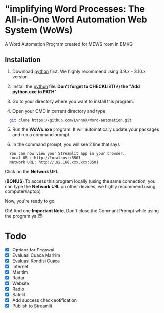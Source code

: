
# "implifying Word Processes: The All-in-One Word Automation Web System (WoWs)
A Word Automation Program created for MEWS room in BMKG

## Installation

1. Download [python](https://www.python.org/downloads/) first. We highly recommend using 3.9.x - 3.10.x version.

2. Install the [python](https://www.python.org/downloads/) file. **Don't forget to CHECKLIST(√) the "Add python.exe to PATH"**

3. Go to your directory where you want to install this program.

4. Open your CMD in current directory and type 
```bash
  git clone https://github.com/LvnnnX/Word-automation.git
```

5. Run the **WoWs.exe** program. It will automatically update your packages and run a command prompt.

6. In the command prompt, you will see 2 line that says
```
  You can now view your Streamlit app in your browser.
  Local URL: http://localhost:8501
  Network URL: http://192.168.xxx.xxx:8501
```
Click on the **Network URL**.

(**BONUS**) To access this program locally (using the same connection, you can type the **Network URL** on other devices, we highly recommend using computer/laptop)

Now, you're ready to go!

Oh! And one **Important Note**, Don't close the Commant Prompt while using the program ya!😇

# Todo
- [x] Options for Pegawai 
- [x] Evaluasi Cuaca Maritim 
- [x] Evaluasi Kondisi Cuaca 
- [x] Internet
- [x] Maritim
- [x] Radar
- [x] Website
- [x] Radio
- [x] Satelit
- [x] Add success check notification
- [x] Publish to Streamlit
